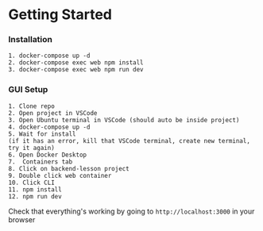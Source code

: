 # Getting Started

### Installation
```
1. docker-compose up -d
2. docker-compose exec web npm install
3. docker-compose exec web npm run dev
```

### GUI Setup
```
1. Clone repo
2. Open project in VSCode
3. Open Ubuntu terminal in VSCode (should auto be inside project)
4. docker-compose up -d
5. Wait for install
(if it has an error, kill that VSCode terminal, create new terminal, try it again)
6. Open Docker Desktop
7.  Containers tab
8. Click on backend-lesson project
9. Double click web container
10. Click CLI
11. npm install
12. npm run dev
```

Check that everything's working by going to `http://localhost:3000` in your browser
